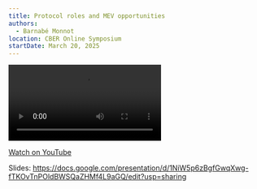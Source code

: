 ```yaml
---
title: Protocol roles and MEV opportunities
authors:
  - Barnabé Monnot
location: CBER Online Symposium
startDate: March 20, 2025
---
```


<video src="https://youtu.be/595CmPyzFJ0?si=AqlXcLKwQPTqcPgO"></video>

[Watch on YouTube](https://youtu.be/595CmPyzFJ0?si=AqlXcLKwQPTqcPgO)

Slides: <https://docs.google.com/presentation/d/1NiW5p6zBgfGwqXwg-fTKOvTnPOldBWSQaZHMf4L9aGQ/edit?usp=sharing>
